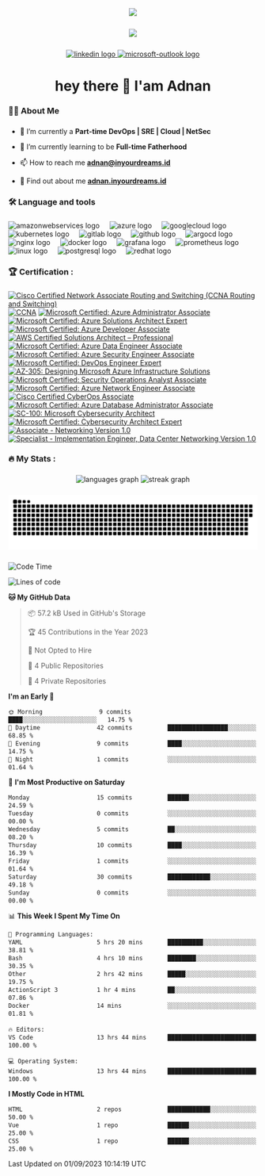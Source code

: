 <div align="center">
  <img height="150" src="https://camo.githubusercontent.com/62da68eb62b1e5f175f7d1f0191dd89a653d7908feb22d37d4a0ab07365d6791/68747470733a2f2f6d656469612e67697068792e636f6d2f6d656469612f4d3967624264396e6244724f5475314d71782f67697068792e676966"  />
</div>

###

<div align="center">
  <img src="https://visitor-badge.laobi.icu/badge?page_id=adnanadrika.adnanadrika&"  />
</div>

###

<div align="center">
  <a href="https://www.linkedin.com/in/adnanadrika" target="_blank">
    <img src="https://img.shields.io/static/v1?message=LinkedIn&logo=linkedin&label=&color=0077B5&logoColor=white&labelColor=&style=for-the-badge" height="25" alt="linkedin logo"  />
  </a>
  <a href="mailto:adnan@inyourdreams.id" target="_blank">
    <img src="https://img.shields.io/static/v1?message=Outlook&logo=microsoft-outlook&label=&color=0078D4&logoColor=white&labelColor=&style=for-the-badge" height="25" alt="microsoft-outlook logo"  />
  </a>
</div>

###

<h1 align="center">hey there 👋 I'am Adnan</h1>

###

<h3 align="left">👩‍💻  About Me</h3>

###

- 🔭 I’m currently a **Part-time DevOps | SRE | Cloud | NetSec**
  
- 🌱 I’m currently learning to be **Full-time Fatherhood**
  
- 📫 How to reach me **adnan@inyourdreams.id**

- 📄 Find out about me **[adnan.inyourdreams.id](https://adnan.inyourdreams.id)**

###

<h3 align="left">🛠 Language and tools</h3>

###

<div align="left">
  <img src="https://cdn.jsdelivr.net/gh/devicons/devicon/icons/amazonwebservices/amazonwebservices-original.svg" height="40" alt="amazonwebservices logo"  />
  <img width="12" />
  <img src="https://cdn.jsdelivr.net/gh/devicons/devicon/icons/azure/azure-original.svg" height="40" alt="azure logo"  />
  <img width="12" />
  <img src="https://cdn.jsdelivr.net/gh/devicons/devicon/icons/googlecloud/googlecloud-original.svg" height="40" alt="googlecloud logo"  />
  <img width="12" />
  <img src="https://cdn.jsdelivr.net/gh/devicons/devicon/icons/kubernetes/kubernetes-plain.svg" height="40" alt="kubernetes logo"  />
  <img width="12" />
  <img src="https://cdn.jsdelivr.net/gh/devicons/devicon/icons/gitlab/gitlab-original.svg" height="40" alt="gitlab logo"  />
  <img width="12" />
  <img src="https://cdn.jsdelivr.net/gh/devicons/devicon/icons/github/github-original.svg" height="40" alt="github logo"  />
  <img width="12" />
  <img src="https://cdn.jsdelivr.net/gh/devicons/devicon/icons/argocd/argocd-original.svg" height="40" alt="argocd logo"  />
  <img width="12" />
  <img src="https://cdn.jsdelivr.net/gh/devicons/devicon/icons/nginx/nginx-original.svg" height="40" alt="nginx logo"  />
  <img width="12" />
  <img src="https://cdn.jsdelivr.net/gh/devicons/devicon/icons/docker/docker-original.svg" height="40" alt="docker logo"  />
  <img width="12" />
  <img src="https://cdn.jsdelivr.net/gh/devicons/devicon/icons/grafana/grafana-original.svg" height="40" alt="grafana logo"  />
  <img width="12" />
  <img src="https://cdn.jsdelivr.net/gh/devicons/devicon/icons/prometheus/prometheus-original.svg" height="40" alt="prometheus logo"  />
  <img width="12" />
  <img src="https://cdn.jsdelivr.net/gh/devicons/devicon/icons/linux/linux-original.svg" height="40" alt="linux logo"  />
  <img width="12" />
  <img src="https://cdn.jsdelivr.net/gh/devicons/devicon/icons/postgresql/postgresql-original.svg" height="40" alt="postgresql logo"  />
  <img width="12" />
  <img src="https://cdn.jsdelivr.net/gh/devicons/devicon/icons/redhat/redhat-original.svg" height="40" alt="redhat logo"  />
</div>

###

<h3 align="left">🏆   Certification :</h3>

###

<!--START_SECTION:badges-->
[![Cisco Certified Network Associate Routing and Switching (CCNA Routing and Switching)](https://images.credly.com/size/110x110/images/a31c0301-ff96-4cee-9435-0a4b40ce6e66/cisco_ccna_R_26S.png)](http://www.credly.com/badges/d7dc928d-5d23-4952-af81-cc9a0a1224d1 "Cisco Certified Network Associate Routing and Switching (CCNA Routing and Switching)")
[![CCNA](https://images.credly.com/size/110x110/images/683783d8-eaac-4c37-a14d-11bd8a36321d/ccna_600.png)](http://www.credly.com/badges/00cf602a-a8a1-4b50-a561-ea62e8a90267 "CCNA")
[![Microsoft Certified: Azure Administrator Associate](https://images.credly.com/size/110x110/images/336eebfc-0ac3-4553-9a67-b402f491f185/azure-administrator-associate-600x600.png)](http://www.credly.com/badges/0982ad5c-6765-497b-a7d4-5a433f05a9e3 "Microsoft Certified: Azure Administrator Associate")
[![Microsoft Certified: Azure Solutions Architect Expert](https://images.credly.com/size/110x110/images/987adb7e-49be-4e24-b67e-55986bd3fe66/azure-solutions-architect-expert-600x600.png)](http://www.credly.com/badges/ba0c804d-6025-4993-875a-c00a32245090 "Microsoft Certified: Azure Solutions Architect Expert")
[![Microsoft Certified: Azure Developer Associate](https://images.credly.com/size/110x110/images/63316b60-f62d-4e51-aacc-c23cb850089c/azure-developer-associate-600x600.png)](http://www.credly.com/badges/6faa2c0a-b012-468b-8569-36659bf87f99 "Microsoft Certified: Azure Developer Associate")
[![AWS Certified Solutions Architect – Professional](https://images.credly.com/size/110x110/images/2d84e428-9078-49b6-a804-13c15383d0de/image.png)](http://www.credly.com/badges/7c97c4d7-c638-4395-8a5a-c534dfab6f82 "AWS Certified Solutions Architect – Professional")
[![Microsoft Certified: Azure Data Engineer Associate](https://images.credly.com/size/110x110/images/61542181-0e8d-496c-a17c-3d4bf590eda1/azure-data-engineer-associate-600x600.png)](http://www.credly.com/badges/9f628b28-eb27-426a-bd4f-61f71893a395 "Microsoft Certified: Azure Data Engineer Associate")
[![Microsoft Certified: Azure Security Engineer Associate](https://images.credly.com/size/110x110/images/1ad16b6f-2c71-4a2e-ae74-ec69c4766039/azure-security-engineer-associate600x600.png)](http://www.credly.com/badges/b3310e67-16a2-44dd-8bf7-79b2fb66d82f "Microsoft Certified: Azure Security Engineer Associate")
[![Microsoft Certified: DevOps Engineer Expert](https://images.credly.com/size/110x110/images/c3ab66f8-5d59-4afa-a6c2-0ba30a1989ca/CERT-Expert-DevOps-Engineer-600x600.png)](http://www.credly.com/badges/17502e2e-eea8-4b1f-aa1a-9c9f999e3dc4 "Microsoft Certified: DevOps Engineer Expert")
[![AZ-305: Designing Microsoft Azure Infrastructure Solutions](https://images.credly.com/size/110x110/images/9d7dc4c0-5681-41fc-b96b-26e9157786d7/image.png)](http://www.credly.com/badges/3d2fdf17-d6f8-43d7-adb4-3ee74c3636e9 "AZ-305: Designing Microsoft Azure Infrastructure Solutions")
[![Microsoft Certified: Security Operations Analyst Associate](https://images.credly.com/size/110x110/images/7e75516f-5149-4d19-8d09-aa3dab4907cb/security-operations-analyst-associate-600x600.png)](http://www.credly.com/badges/0a0f1c99-55ee-4cab-b0c8-4dbe8da17843 "Microsoft Certified: Security Operations Analyst Associate")
[![Microsoft Certified: Azure Network Engineer Associate](https://images.credly.com/size/110x110/images/c3a2e51d-7984-48cc-a4cb-88d4e8487037/azure-network-engineer-associate-600x600.png)](http://www.credly.com/badges/00ec71a7-c00c-411b-a4c2-102225a1daab "Microsoft Certified: Azure Network Engineer Associate")
[![Cisco Certified CyberOps Associate](https://images.credly.com/size/110x110/images/31459fb8-0734-4078-9175-dd1a6e56de4a/01_cyberops_associate_300.png)](http://www.credly.com/badges/57d3d58b-56bd-41f7-88f4-cdf3e01a1555 "Cisco Certified CyberOps Associate")
[![Microsoft Certified: Azure Database Administrator Associate](https://images.credly.com/size/110x110/images/edc0b0d8-55ec-4dfe-9353-22c1bc4e07e8/azure-database-administrator-associate-600x600.png)](http://www.credly.com/badges/57891058-61de-4d14-bcdc-2b33d88d09e8 "Microsoft Certified: Azure Database Administrator Associate")
[![SC-100: Microsoft Cybersecurity Architect](https://images.credly.com/size/110x110/images/c34a6df4-c7bd-461b-ac12-deab18ab6804/image.png)](http://www.credly.com/badges/29084085-beba-4aa2-bb76-23faa1d00c48 "SC-100: Microsoft Cybersecurity Architect")
[![Microsoft Certified: Cybersecurity Architect Expert](https://images.credly.com/size/110x110/images/0ba22331-acf9-4e8a-8ce3-b4cc3d376040/image.png)](http://www.credly.com/badges/a6cce024-d019-4e88-9803-44726278f236 "Microsoft Certified: Cybersecurity Architect Expert")
[![Associate - Networking Version 1.0](https://images.credly.com/size/110x110/images/5a1bc31f-22cd-4820-8884-bb32d2f04dca/Associate_Badge_-_Networking.png)](http://www.credly.com/badges/07bbc279-b8ef-423b-9e6f-d48db15d846b "Associate - Networking Version 1.0")
[![Specialist - Implementation Engineer, Data Center Networking Version 1.0](https://images.credly.com/size/110x110/images/74475179-2a69-4a59-933a-8283da749e3d/Specialist_Badge_-_Implementation_Engineer_Data_Center_Networking.png)](http://www.credly.com/badges/366fdd4e-2125-4ea4-b785-5561b8f95a12 "Specialist - Implementation Engineer, Data Center Networking Version 1.0")
<!--END_SECTION:badges-->

###

<h3 align="left">🔥   My Stats :</h3>

###

<div align="center">
  <img src="https://github-readme-stats.vercel.app/api/top-langs?username=adnanadrika&locale=en&hide_title=false&layout=compact&card_width=320&langs_count=5&theme=dracula&hide_border=false&order=2" height="150" alt="languages graph"  />
  <img src="https://streak-stats.demolab.com?user=adnanadrika&locale=en&mode=daily&theme=dark&hide_border=false&border_radius=5&order=3" height="220" alt="streak graph"  />
</div>

###

<img src="https://raw.githubusercontent.com/adnanadrika/adnanadrika/output/snake.svg" alt="Snake animation" />

###

<!--START_SECTION:waka-->
![Code Time](http://img.shields.io/badge/Code%20Time-14%20hrs%2058%20mins-blue)

![Lines of code](https://img.shields.io/badge/From%20Hello%20World%20I%27ve%20Written-106.4%20thousand%20lines%20of%20code-blue)

**🐱 My GitHub Data** 

> 📦 57.2 kB Used in GitHub's Storage 
 > 
> 🏆 45 Contributions in the Year 2023
 > 
> 🚫 Not Opted to Hire
 > 
> 📜 4 Public Repositories 
 > 
> 🔑 4 Private Repositories 
 > 
**I'm an Early 🐤** 

```text
🌞 Morning                9 commits           ████░░░░░░░░░░░░░░░░░░░░░   14.75 % 
🌆 Daytime                42 commits          █████████████████░░░░░░░░   68.85 % 
🌃 Evening                9 commits           ████░░░░░░░░░░░░░░░░░░░░░   14.75 % 
🌙 Night                  1 commits           ░░░░░░░░░░░░░░░░░░░░░░░░░   01.64 % 
```
📅 **I'm Most Productive on Saturday** 

```text
Monday                   15 commits          ██████░░░░░░░░░░░░░░░░░░░   24.59 % 
Tuesday                  0 commits           ░░░░░░░░░░░░░░░░░░░░░░░░░   00.00 % 
Wednesday                5 commits           ██░░░░░░░░░░░░░░░░░░░░░░░   08.20 % 
Thursday                 10 commits          ████░░░░░░░░░░░░░░░░░░░░░   16.39 % 
Friday                   1 commits           ░░░░░░░░░░░░░░░░░░░░░░░░░   01.64 % 
Saturday                 30 commits          ████████████░░░░░░░░░░░░░   49.18 % 
Sunday                   0 commits           ░░░░░░░░░░░░░░░░░░░░░░░░░   00.00 % 
```


📊 **This Week I Spent My Time On** 

```text
💬 Programming Languages: 
YAML                     5 hrs 20 mins       ██████████░░░░░░░░░░░░░░░   38.81 % 
Bash                     4 hrs 10 mins       ████████░░░░░░░░░░░░░░░░░   30.35 % 
Other                    2 hrs 42 mins       █████░░░░░░░░░░░░░░░░░░░░   19.75 % 
ActionScript 3           1 hr 4 mins         ██░░░░░░░░░░░░░░░░░░░░░░░   07.86 % 
Docker                   14 mins             ░░░░░░░░░░░░░░░░░░░░░░░░░   01.81 % 

🔥 Editors: 
VS Code                  13 hrs 44 mins      █████████████████████████   100.00 % 

💻 Operating System: 
Windows                  13 hrs 44 mins      █████████████████████████   100.00 % 
```

**I Mostly Code in HTML** 

```text
HTML                     2 repos             ████████████░░░░░░░░░░░░░   50.00 % 
Vue                      1 repo              ██████░░░░░░░░░░░░░░░░░░░   25.00 % 
CSS                      1 repo              ██████░░░░░░░░░░░░░░░░░░░   25.00 % 
```




 Last Updated on 01/09/2023 10:14:19 UTC
<!--END_SECTION:waka-->

###
